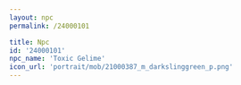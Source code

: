 ```yaml
---
layout: npc
permalink: /24000101

title: Npc
id: '24000101'
npc_name: 'Toxic Gelime'
icon_url: 'portrait/mob/21000387_m_darkslinggreen_p.png'
---
```

